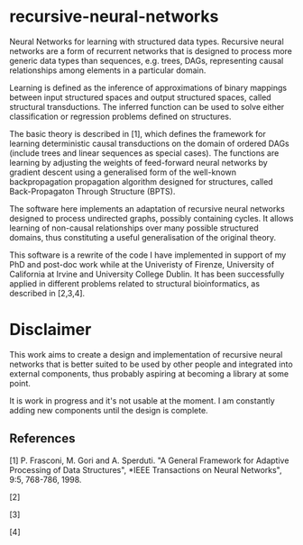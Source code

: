 # recursive-neural-networks
Neural Networks for learning with structured data types. Recursive neural networks are a form of recurrent networks that is designed to process more generic data types than sequences, e.g. trees, DAGs, representing causal relationships among elements in a particular domain.

Learning is defined as the inference of approximations of binary mappings between input structured spaces and output structured spaces, called structural transductions. The inferred function can be used to solve either classification or regression problems defined on structures. 

The basic theory is described in [1], which defines the framework for learning deterministic causal transductions on the domain of ordered DAGs (include trees and linear sequences as special cases). The functions are learning by adjusting the weights of feed-forward neural networks by gradient descent using a generalised form of the well-known backpropagation propagation algorithm designed for structures, called Back-Propagaton Through Structure (BPTS). 

The software here implements an adaptation of recursive neural networks designed to process undirected graphs, possibly containing cycles. It allows learning of non-causal relationships over many possible structured domains, thus constituting a useful generalisation of the original theory. 

This software is a rewrite of the code I have implemented in support of my PhD and post-doc work while at the Univeristy of Firenze, University of California at Irvine and University College Dublin. It has been successfully applied in different problems related to structural bioinformatics, as described in [2,3,4].

# Disclaimer

This work aims to create a design and implementation of recursive neural networks that is better suited to be used by other people and integrated into external components, thus probably aspiring at becoming a library at some point.

It is work in progress and it's not usable at the moment. I am constantly adding new components until the design is complete. 

## References

[1] P. Frasconi, M. Gori and A. Sperduti. "A General Framework for Adaptive Processing of Data Structures", *IEEE Transactions on Neural Networks", 9:5, 768-786, 1998.

[2]

[3]

[4]